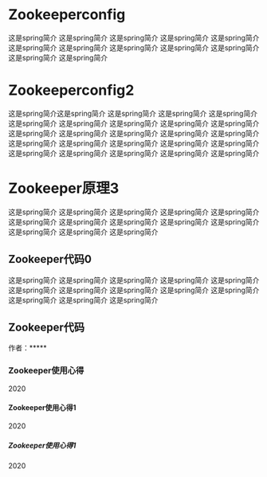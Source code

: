 

# Zookeeperconfig

这是spring简介
这是spring简介
这是spring简介
这是spring简介
这是spring简介
这是spring简介
这是spring简介
这是spring简介
这是spring简介
这是spring简介
这是spring简介
这是spring简介

# Zookeeperconfig2


这是spring简介这是spring简介
          这是spring简介
          这是spring简介
          这是spring简介
          这是spring简介
          这是spring简介
          这是spring简介
          这是spring简介
          这是spring简介
          这是spring简介
          这是spring简介
          这是spring简介
          这是spring简介
          这是spring简介
          这是spring简介
          这是spring简介
          这是spring简介
          这是spring简介
          这是spring简介
          这是spring简介
          这是spring简介
          这是spring简介
          这是spring简介
          这是spring简介
# Zookeeper原理3
这是spring简介
这是spring简介
这是spring简介
这是spring简介
这是spring简介
这是spring简介
这是spring简介
这是spring简介
这是spring简介
这是spring简介
这是spring简介
这是spring简介
这是spring简介
## Zookeeper代码0
这是spring简介
这是spring简介
这是spring简介
这是spring简介
这是spring简介
这是spring简介
这是spring简介
这是spring简介
这是spring简介
这是spring简介
这是spring简介
这是spring简介
这是spring简介

## Zookeeper代码

作者：*****

### Zookeeper使用心得

2020
#### Zookeeper使用心得1

2020
##### Zookeeper使用心得1

2020